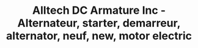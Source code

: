 ---
title: "Alltech DC Armature Inc - Alternateur, starter, demarreur, alternator, neuf, new, motor electric"
url: /montreal/alltech-dc-armature-inc-alternateur-starter-demarreur-alternator-neuf-new-motor-electric/
shop: car parts
---